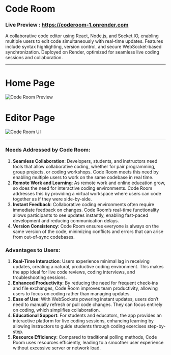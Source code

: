 # Code Room
### Live Preview : https://coderoom-1.onrender.com
A collaborative code editor using React, Node.js, and Socket.IO, enabling multiple users to edit code simultaneously with real-time updates. Features include syntax highlighting, version control, and secure WebSocket-based synchronization. Deployed on Render, optimized for seamless live coding sessions and collaboration.

---

# Home Page
![Code Room Preview](https://drive.google.com/uc?export=view&id=14GnzTXQlAq7K8vzkx-_OWhJmMI8YgSVe)


# Editor Page
![Code Room UI](https://drive.google.com/uc?export=view&id=1AJJzs8O52SljWRRqXH6T-iS1tmUC4XLV)

---

### Needs Addressed by Code Room:
1. **Seamless Collaboration**: Developers, students, and instructors need tools that allow collaborative coding, whether for pair programming, group projects, or coding workshops. Code Room meets this need by enabling multiple users to work on the same codebase in real time.
2. **Remote Work and Learning**: As remote work and online education grow, so does the need for interactive coding environments. Code Room addresses this by providing a virtual workspace where users can code together as if they were side-by-side.
3. **Instant Feedback**: Collaborative coding environments often require immediate feedback on changes. Code Room’s real-time functionality allows participants to see updates instantly, enabling fast-paced development and reducing communication delays.
4. **Version Consistency**: Code Room ensures everyone is always on the same version of the code, minimizing conflicts and errors that can arise from out-of-sync codebases.

### Advantages to Users:
1. **Real-Time Interaction**: Users experience minimal lag in receiving updates, creating a natural, productive coding environment. This makes the app ideal for live code reviews, coding interviews, and troubleshooting sessions.
2. **Enhanced Productivity**: By reducing the need for frequent check-ins and file exchanges, Code Room improves team productivity, allowing users to focus on coding rather than managing updates.
3. **Ease of Use**: With WebSockets powering instant updates, users don’t need to manually refresh or pull code changes. They can focus entirely on coding, which simplifies collaboration.
4. **Educational Support**: For students and educators, the app provides an interactive platform for live coding sessions, enhancing learning by allowing instructors to guide students through coding exercises step-by-step.
5. **Resource Efficiency**: Compared to traditional polling methods, Code Room uses resources efficiently, leading to a smoother user experience without excessive server or network load.
